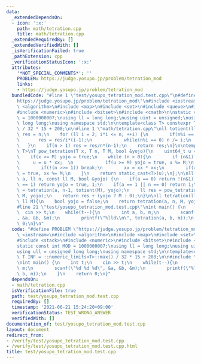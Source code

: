 ```yaml
---
data:
  _extendedDependsOn:
  - icon: ':x:'
    path: math/tetration.cpp
    title: math/tetration.cpp
  _extendedRequiredBy: []
  _extendedVerifiedWith: []
  _isVerificationFailed: true
  _pathExtension: cpp
  _verificationStatusIcon: ':x:'
  attributes:
    '*NOT_SPECIAL_COMMENTS*': ''
    PROBLEM: https://judge.yosupo.jp/problem/tetration_mod
    links:
    - https://judge.yosupo.jp/problem/tetration_mod
  bundledCode: "#line 1 \"test/yosupo_tetration_mod.test.cpp\"\n#define PROBLEM \"\
    https://judge.yosupo.jp/problem/tetration_mod\"\n#include <iostream>\n#include\
    \ <algorithm>\n#include <map>\n#include <set>\n#include <queue>\n#include <stack>\n\
    #include <numeric>\n#include <bitset>\n#include <cmath>\n\nstatic const int MOD\
    \ = 1000000007;\nusing ll = long long;\nusing uint = unsigned;\nusing ull = unsigned\
    \ long long;\nusing namespace std;\n\ntemplate<class T> constexpr T INF = ::numeric_limits<T>::max()\
    \ / 32 * 15 + 208;\n\n#line 1 \"math/tetration.cpp\"\nll totient(ll n){\n    ll\
    \ res = n;\n    for (ll i = 2; i*i <= n; ++i) {\n        if(n%i == 0){\n     \
    \       res = res/i*(i-1);\n            while(n%i == 0) n /= i;\n        }\n \
    \   }\n    if(n > 1) res = res/n*(n-1);\n    return res;\n}\n\ntemplate <class\
    \ T>\nT pow_tetration(T x, T n, T M, bool &yojo){\n    uint64_t u = 1, xx = x;\n\
    \    if(x >= M) yojo = true;\n    while (n > 0){\n        if (n&1) {\n       \
    \     u = u * xx;  \n            if(u >= M) yojo = true, u %= M;\n        }\n\
    \        if(!(n >>= 1)) break;\n        xx = xx * xx;\n        if(xx >= M) yojo\
    \ = true, xx %= M;\n    }\n    return static_cast<T>(u);\n};\n\nll tetration(ll\
    \ a, ll n, const ll M, bool &yojo) {\n    if(a == 0) return !(n&1);\n    if(M\
    \ == 1) return yojo = true, 1;\n    if(a == 1 || n == 0) return 1;\n    ll expo\
    \ = tetration(a, n-1, totient(M), yojo);\n    ll res = pow_tetration(a, expo,\
    \ M, yojo);\n    return res + (yojo ? M : 0);\n}\n\nll tetration(ll a, ll n, const\
    \ ll M){\n    bool yojo = false;\n    return tetration(a, n, M, yojo)%M;\n}\n\
    #line 21 \"test/yosupo_tetration_mod.test.cpp\"\nint main() {\n    int t;\n  \
    \  cin >> t;\n    while(t--){\n        int a, b, m;\n        scanf(\"%d %d %d\"\
    , &a, &b, &m);\n        printf(\"%lld\\n\", tetration(a, b, m));\n    }\n    return\
    \ 0;\n}\n"
  code: "#define PROBLEM \"https://judge.yosupo.jp/problem/tetration_mod\"\n#include\
    \ <iostream>\n#include <algorithm>\n#include <map>\n#include <set>\n#include <queue>\n\
    #include <stack>\n#include <numeric>\n#include <bitset>\n#include <cmath>\n\n\
    static const int MOD = 1000000007;\nusing ll = long long;\nusing uint = unsigned;\n\
    using ull = unsigned long long;\nusing namespace std;\n\ntemplate<class T> constexpr\
    \ T INF = ::numeric_limits<T>::max() / 32 * 15 + 208;\n\n#include \"../math/tetration.cpp\"\
    \nint main() {\n    int t;\n    cin >> t;\n    while(t--){\n        int a, b,\
    \ m;\n        scanf(\"%d %d %d\", &a, &b, &m);\n        printf(\"%lld\\n\", tetration(a,\
    \ b, m));\n    }\n    return 0;\n}"
  dependsOn:
  - math/tetration.cpp
  isVerificationFile: true
  path: test/yosupo_tetration_mod.test.cpp
  requiredBy: []
  timestamp: '2021-06-21 15:24:20+09:00'
  verificationStatus: TEST_WRONG_ANSWER
  verifiedWith: []
documentation_of: test/yosupo_tetration_mod.test.cpp
layout: document
redirect_from:
- /verify/test/yosupo_tetration_mod.test.cpp
- /verify/test/yosupo_tetration_mod.test.cpp.html
title: test/yosupo_tetration_mod.test.cpp
---
```

